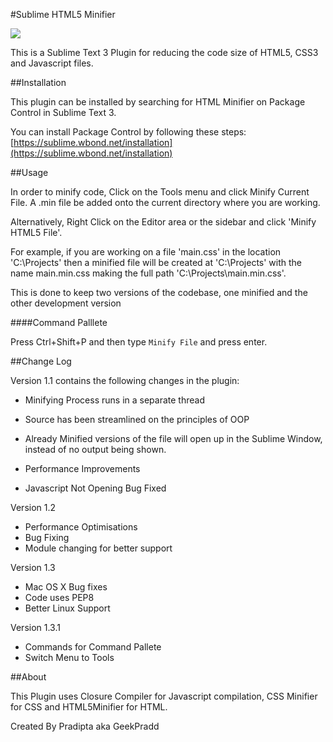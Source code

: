 #Sublime HTML5 Minifier

<a href="https://packagecontrol.io/packages/HTML%20Minifier"><img src="https://packagecontrol.herokuapp.com/downloads/HTML%20Minifier.svg"></a>

This is a Sublime Text 3 Plugin for reducing the code size of HTML5, CSS3 and Javascript files. 

##Installation

This plugin can be installed by searching for HTML Minifier on Package Control in Sublime Text 3. 

You can install Package Control by following these steps: [https://sublime.wbond.net/installation](https://sublime.wbond.net/installation)

##Usage

In order to minify code, Click on the Tools menu and click Minify Current File. A .min file be added onto the current directory where you are working. 

Alternatively, Right Click on the Editor area or the sidebar and click 'Minify HTML5 File'.

For example, if you are working on a file 'main.css' in the location 'C:\Projects\' then a minified file will be created at 'C:\Projects\' with the name main.min.css making the full path 'C:\Projects\main.min.css'.

This is done to keep two versions of the codebase, one minified and the other development version

####Command Palllete

Press Ctrl+Shift+P and then type `Minify File` and press enter.

##Change Log

Version 1.1 contains the following changes in the plugin:

- Minifying Process runs in a separate thread

- Source has been streamlined on the principles of OOP

- Already Minified versions of the file will open up in the Sublime Window, instead of no output being shown.

- Performance Improvements

- Javascript Not Opening Bug Fixed 


Version 1.2

- Performance Optimisations
- Bug Fixing
- Module changing for better support

Version 1.3 

- Mac OS X Bug fixes 
- Code uses PEP8 
- Better Linux Support

Version 1.3.1 

- Commands for Command Pallete 
- Switch Menu to Tools


##About 

This Plugin uses Closure Compiler for Javascript compilation, CSS Minifier for CSS and HTML5Minifier for HTML.

Created By Pradipta aka GeekPradd